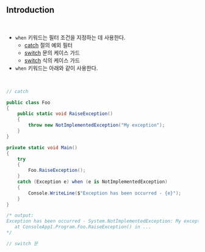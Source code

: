 ## Introduction

<br>

- `when` 키워드는 필터 조건을 지정하는 데 사용한다.
    - [catch](https://learn.microsoft.com/ko-kr/dotnet/csharp/language-reference/statements/exception-handling-statements#a-when-exception-filter) 절의 예외 필터
    - [switch](https://learn.microsoft.com/ko-kr/dotnet/csharp/language-reference/statements/selection-statements#case-guards) 문의 케이스 가드
    - [switch](https://learn.microsoft.com/ko-kr/dotnet/csharp/language-reference/operators/switch-expression#case-guards) 식의 케이스 가드
- `when` 키워드는 아래와 같이 사용한다.

<br>

```cs
// catch 

public class Foo
{
    public static void RaiseException()
    {
        throw new NotImplementedException("My exception");
    }
}

private static void Main()
{
    try
    {
        Foo.RaiseException();
    }
    catch (Exception e) when (e is NotImplementedException)
    {
        Console.WriteLine($"Exception has been occurred - {e}");
    }
}

/* output:
Exception has been occurred - System.NotImplementedException: My exception
   at ConsoleApp1.Program.Foo.RaiseException() in ...
*/
```

```cs
// switch 문



```